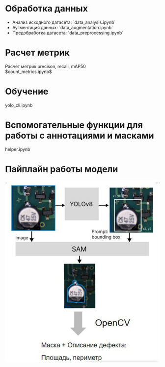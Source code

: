 # Обработка данных
- Анализ исходного датасета: \`data_analysis.ipynb\`
- Аугментация данных: \`data_augmentation.ipynb\`
- Предобработка датасета: \`data_preprocessing.ipynb\`

# Расчет метрик
Расчет метрик precison, recall, mAP50 \
\$count_metrics.ipynb\$

# Обучение 
yolo_cli.ipynb

# Вспомогательные функции для работы с аннотациями и масками
helper.ipynb

# Пайплайн работы модели
![alt text](pipeline.jpg)